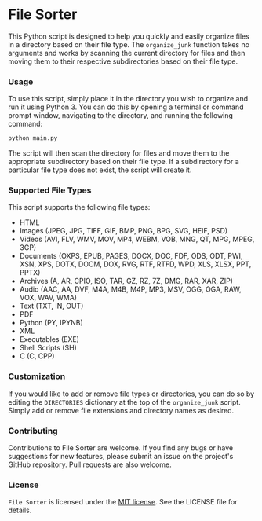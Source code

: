 # File Sorter

This Python script is designed to help you quickly and easily organize files in a directory based on their file type. The `organize_junk` function takes no arguments and works by scanning the current directory for files and then moving them to their respective subdirectories based on their file type.

### Usage

To use this script, simply place it in the directory you wish to organize and run it using Python 3. You can do this by opening a terminal or command prompt window, navigating to the directory, and running the following command:

```Python
python main.py
```

The script will then scan the directory for files and move them to the appropriate subdirectory based on their file type. If a subdirectory for a particular file type does not exist, the script will create it.

### Supported File Types

This script supports the following file types:

* HTML
* Images (JPEG, JPG, TIFF, GIF, BMP, PNG, BPG, SVG, HEIF, PSD)
* Videos (AVI, FLV, WMV, MOV, MP4, WEBM, VOB, MNG, QT, MPG, MPEG, 3GP)
* Documents (OXPS, EPUB, PAGES, DOCX, DOC, FDF, ODS, ODT, PWI, XSN, XPS, DOTX, DOCM, DOX, RVG, RTF, RTFD, WPD, XLS, XLSX, PPT, PPTX)
* Archives (A, AR, CPIO, ISO, TAR, GZ, RZ, 7Z, DMG, RAR, XAR, ZIP)
* Audio (AAC, AA, DVF, M4A, M4B, M4P, MP3, MSV, OGG, OGA, RAW, VOX, WAV, WMA)
* Text (TXT, IN, OUT)
* PDF
* Python (PY, IPYNB)
* XML
* Executables (EXE)
* Shell Scripts (SH)
* C (C, CPP)

### Customization

If you would like to add or remove file types or directories, you can do so by editing the `DIRECTORIES` dictionary at the top of the `organize_junk` script. Simply add or remove file extensions and directory names as desired.

### Contributing
Contributions to File Sorter are welcome. If you find any bugs or have suggestions for new features, please submit an issue on the project's GitHub repository. Pull requests are also welcome.

### License
`File Sorter` is licensed under the [MIT license](https://github.com/Vpadia717/File_Sorter/LICENSE). See the LICENSE file for details.
